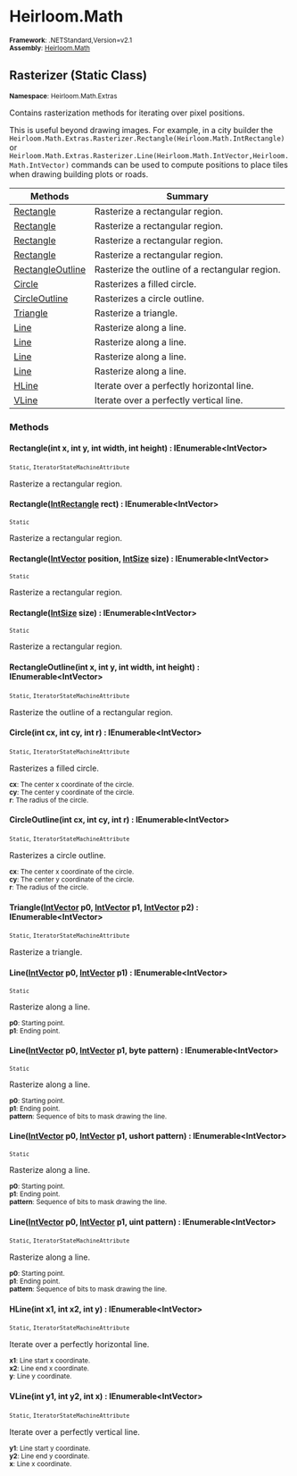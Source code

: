 # Heirloom.Math

<small>**Framework**: .NETStandard,Version=v2.1</small>  
<small>**Assembly**: [Heirloom.Math](../Heirloom.Math/Heirloom.Math.md)</small>  

## Rasterizer (Static Class)
<small>**Namespace**: Heirloom.Math.Extras</small>  

Contains rasterization methods for iterating over pixel positions.

This is useful beyond drawing images. For example, in a city builder the `Heirloom.Math.Extras.Rasterizer.Rectangle(Heirloom.Math.IntRectangle)` or `Heirloom.Math.Extras.Rasterizer.Line(Heirloom.Math.IntVector,Heirloom.Math.IntVector)` commands can be used to compute positions to place tiles when drawing building plots or roads.

| Methods                          | Summary                                        |
|----------------------------------|------------------------------------------------|
| [Rectangle](#RECDECA78E1)        | Rasterize a rectangular region.                |
| [Rectangle](#REC9EC3524C)        | Rasterize a rectangular region.                |
| [Rectangle](#REC5387F9D5)        | Rasterize a rectangular region.                |
| [Rectangle](#REC939D264B)        | Rasterize a rectangular region.                |
| [RectangleOutline](#REC44029BC9) | Rasterize the outline of a rectangular region. |
| [Circle](#CIRD12D7DC0)           | Rasterizes a filled circle.                    |
| [CircleOutline](#CIRA9FB513A)    | Rasterizes a circle outline.                   |
| [Triangle](#TRI3B91E810)         | Rasterize a triangle.                          |
| [Line](#LINC5D7E0CF)             | Rasterize along a line.                        |
| [Line](#LINF10D0665)             | Rasterize along a line.                        |
| [Line](#LIND050C4DA)             | Rasterize along a line.                        |
| [Line](#LIN31C83CF1)             | Rasterize along a line.                        |
| [HLine](#HLICC230B77)            | Iterate over a perfectly horizontal line.      |
| [VLine](#VLIBF3C19F8)            | Iterate over a perfectly vertical line.        |

### Methods

#### <a name="RECDECA78E1"></a>Rectangle(int x, int y, int width, int height) : IEnumerable\<IntVector>
<small>`Static`, `IteratorStateMachineAttribute`</small>

Rasterize a rectangular region.


#### <a name="REC9EC3524C"></a>Rectangle([IntRectangle](Heirloom.Math.IntRectangle.md) rect) : IEnumerable\<IntVector>
<small>`Static`</small>

Rasterize a rectangular region.


#### <a name="REC5387F9D5"></a>Rectangle([IntVector](Heirloom.Math.IntVector.md) position, [IntSize](Heirloom.Math.IntSize.md) size) : IEnumerable\<IntVector>
<small>`Static`</small>

Rasterize a rectangular region.


#### <a name="REC939D264B"></a>Rectangle([IntSize](Heirloom.Math.IntSize.md) size) : IEnumerable\<IntVector>
<small>`Static`</small>

Rasterize a rectangular region.


#### <a name="REC44029BC9"></a>RectangleOutline(int x, int y, int width, int height) : IEnumerable\<IntVector>
<small>`Static`, `IteratorStateMachineAttribute`</small>

Rasterize the outline of a rectangular region.


#### <a name="CIRD12D7DC0"></a>Circle(int cx, int cy, int r) : IEnumerable\<IntVector>
<small>`Static`, `IteratorStateMachineAttribute`</small>

Rasterizes a filled circle.

<small>**cx**: <param name="cx">The center x coordinate of the circle.</param></small>  
<small>**cy**: <param name="cy">The center y coordinate of the circle.</param></small>  
<small>**r**: <param name="r">The radius of the circle.</param></small>  

#### <a name="CIRA9FB513A"></a>CircleOutline(int cx, int cy, int r) : IEnumerable\<IntVector>
<small>`Static`, `IteratorStateMachineAttribute`</small>

Rasterizes a circle outline.

<small>**cx**: <param name="cx">The center x coordinate of the circle.</param></small>  
<small>**cy**: <param name="cy">The center y coordinate of the circle.</param></small>  
<small>**r**: <param name="r">The radius of the circle.</param></small>  

#### <a name="TRI3B91E810"></a>Triangle([IntVector](Heirloom.Math.IntVector.md) p0, [IntVector](Heirloom.Math.IntVector.md) p1, [IntVector](Heirloom.Math.IntVector.md) p2) : IEnumerable\<IntVector>
<small>`Static`, `IteratorStateMachineAttribute`</small>

Rasterize a triangle.


#### <a name="LINC5D7E0CF"></a>Line([IntVector](Heirloom.Math.IntVector.md) p0, [IntVector](Heirloom.Math.IntVector.md) p1) : IEnumerable\<IntVector>
<small>`Static`</small>

Rasterize along a line.

<small>**p0**: <param name="p0">Starting point.</param></small>  
<small>**p1**: <param name="p1">Ending point.</param></small>  

#### <a name="LINF10D0665"></a>Line([IntVector](Heirloom.Math.IntVector.md) p0, [IntVector](Heirloom.Math.IntVector.md) p1,  byte pattern) : IEnumerable\<IntVector>
<small>`Static`</small>

Rasterize along a line.

<small>**p0**: <param name="p0">Starting point.</param></small>  
<small>**p1**: <param name="p1">Ending point.</param></small>  
<small>**pattern**: <param name="pattern">Sequence of bits to mask drawing the line.</param></small>  

#### <a name="LIND050C4DA"></a>Line([IntVector](Heirloom.Math.IntVector.md) p0, [IntVector](Heirloom.Math.IntVector.md) p1, ushort pattern) : IEnumerable\<IntVector>
<small>`Static`</small>

Rasterize along a line.

<small>**p0**: <param name="p0">Starting point.</param></small>  
<small>**p1**: <param name="p1">Ending point.</param></small>  
<small>**pattern**: <param name="pattern">Sequence of bits to mask drawing the line.</param></small>  

#### <a name="LIN31C83CF1"></a>Line([IntVector](Heirloom.Math.IntVector.md) p0, [IntVector](Heirloom.Math.IntVector.md) p1, uint pattern) : IEnumerable\<IntVector>
<small>`Static`, `IteratorStateMachineAttribute`</small>

Rasterize along a line.

<small>**p0**: <param name="p0">Starting point.</param></small>  
<small>**p1**: <param name="p1">Ending point.</param></small>  
<small>**pattern**: <param name="pattern">Sequence of bits to mask drawing the line.</param></small>  

#### <a name="HLICC230B77"></a>HLine(int x1, int x2, int y) : IEnumerable\<IntVector>
<small>`Static`, `IteratorStateMachineAttribute`</small>

Iterate over a perfectly horizontal line.

<small>**x1**: <param name="x1">Line start x coordinate.</param></small>  
<small>**x2**: <param name="x2">Line end x coordinate.</param></small>  
<small>**y**: <param name="y">Line y coordinate.</param></small>  

#### <a name="VLIBF3C19F8"></a>VLine(int y1, int y2, int x) : IEnumerable\<IntVector>
<small>`Static`, `IteratorStateMachineAttribute`</small>

Iterate over a perfectly vertical line.

<small>**y1**: <param name="y1">Line start y coordinate.</param></small>  
<small>**y2**: <param name="y2">Line end y coordinate.</param></small>  
<small>**x**: <param name="x">Line x coordinate.</param></small>  


